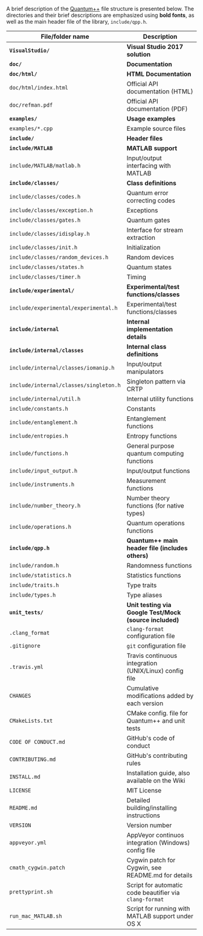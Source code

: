 A brief description of the [Quantum++](https://github.com/vsoftco/qpp)
file structure is presented below. The directories and
their brief descriptions are emphasized using **bold fonts**, as well as
the main header file of the library, `include/qpp.h`.

| File/folder name                       | Description                                             |
|----------------------------------------|---------------------------------------------------------|
| **`VisualStudio/`**                    | **Visual Studio 2017 solution**                         |
| **`doc/`**                             | **Documentation**                                       |
| **`doc/html/`**                        | **HTML Documentation**                                  |
| `doc/html/index.html`                  | Official API documentation (HTML)                       |
| `doc/refman.pdf`                       | Official API documentation (PDF)                        |
| **`examples/`**                        | **Usage examples**                                      |
| `examples/*.cpp    `                   | Example source files                                    |
| **`include/`**                         | **Header files**                                        |
| **`include/MATLAB`**                   | **MATLAB support**                                      |
| `include/MATLAB/matlab.h`              | Input/output interfacing with MATLAB                    |
| **`include/classes/`**                 | **Class definitions**                                   |
| `include/classes/codes.h`              | Quantum error correcting codes                          |
| `include/classes/exception.h`          | Exceptions                                              |
| `include/classes/gates.h`              | Quantum gates                                           |
| `include/classes/idisplay.h`           | Interface for stream extraction                         |
| `include/classes/init.h`               | Initialization                                          |
| `include/classes/random_devices.h`     | Random devices                                          |
| `include/classes/states.h`             | Quantum states                                          |
| `include/classes/timer.h`              | Timing                                                  |
| **`include/experimental/`**            | **Experimental/test functions/classes**                 |
| `include/experimental/experimental.h`  | Experimental/test functions/classes                     |
| **`include/internal`**                 | **Internal implementation details**                     |
| **`include/internal/classes`**         | **Internal class definitions**                          |
| `include/internal/classes/iomanip.h`   | Input/output manipulators                               |
| `include/internal/classes/singleton.h` | Singleton pattern via CRTP                              |
| `include/internal/util.h`              | Internal utility functions                              |
| `include/constants.h`                  | Constants                                               |
| `include/entanglement.h`               | Entanglement functions                                  |
| `include/entropies.h`                  | Entropy functions                                       |
| `include/functions.h`                  | General purpose quantum computing functions             |
| `include/input_output.h`               | Input/output functions                                  |
| `include/instruments.h`                | Measurement functions                                   |
| `include/number_theory.h`              | Number theory functions (for native types)              |
| `include/operations.h`                 | Quantum operations functions                            |
| **`include/qpp.h`**                    | **Quantum++ main header file (includes others)**        |
| `include/random.h`                     | Randomness functions                                    |
| `include/statistics.h`                 | Statistics functions                                    |
| `include/traits.h`                     | Type traits                                             |
| `include/types.h`                      | Type aliases                                            |
| **`unit_tests/`**                      | **Unit testing via Google Test/Mock (source included)** |
| `.clang_format`                        | `clang-format` configuration file                       |
| `.gitignore`                           | `git` configuration file                                |
| `.travis.yml`                          | Travis continuous integration (UNIX/Linux) config file  |
| `CHANGES`                              | Cumulative modifications added by each version          |
| `CMakeLists.txt`                       | CMake config. file for Quantum++ and unit tests         |
| `CODE OF CONDUCT.md`                   | GitHub's code of conduct                                |
| `CONTRIBUTING.md`                      | GitHub's contributing rules                             |
| `INSTALL.md`                           | Installation guide, also available on the Wiki          |
| `LICENSE`                              | MIT License                                             |
| `README.md`                            | Detailed building/installing instructions               |
| `VERSION`                              | Version number                                          |
| `appveyor.yml`                         | AppVeyor continuos integration (Windows) config file    |
| `cmath_cygwin.patch`                   | Cygwin patch for Cygwin, see README.md for details      |
| `prettyprint.sh`                       | Script for automatic code beautifier via `clang-format` |
| `run_mac_MATLAB.sh`                    | Script for running with MATLAB support under OS X       |

